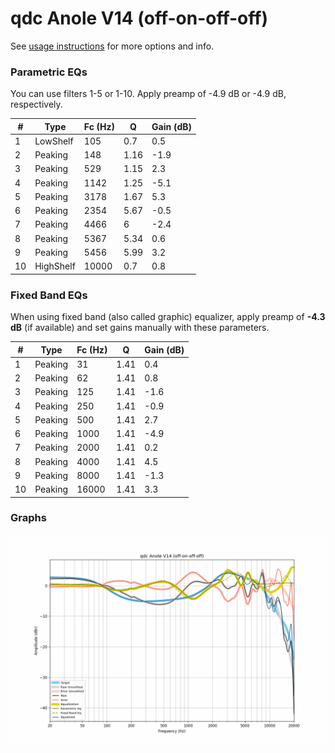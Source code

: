 # qdc Anole V14 (off-on-off-off)
See [usage instructions](https://github.com/jaakkopasanen/AutoEq#usage) for more options and info.

### Parametric EQs
You can use filters 1-5 or 1-10. Apply preamp of -4.9 dB or -4.9 dB, respectively.

|   # | Type      |   Fc (Hz) |    Q |   Gain (dB) |
|-----|-----------|-----------|------|-------------|
|   1 | LowShelf  |       105 | 0.7  |         0.5 |
|   2 | Peaking   |       148 | 1.16 |        -1.9 |
|   3 | Peaking   |       529 | 1.15 |         2.3 |
|   4 | Peaking   |      1142 | 1.25 |        -5.1 |
|   5 | Peaking   |      3178 | 1.67 |         5.3 |
|   6 | Peaking   |      2354 | 5.67 |        -0.5 |
|   7 | Peaking   |      4466 | 6    |        -2.4 |
|   8 | Peaking   |      5367 | 5.34 |         0.6 |
|   9 | Peaking   |      5456 | 5.99 |         3.2 |
|  10 | HighShelf |     10000 | 0.7  |         0.8 |

### Fixed Band EQs
When using fixed band (also called graphic) equalizer, apply preamp of **-4.3 dB** (if available) and set gains manually with these parameters.

|   # | Type    |   Fc (Hz) |    Q |   Gain (dB) |
|-----|---------|-----------|------|-------------|
|   1 | Peaking |        31 | 1.41 |         0.4 |
|   2 | Peaking |        62 | 1.41 |         0.8 |
|   3 | Peaking |       125 | 1.41 |        -1.6 |
|   4 | Peaking |       250 | 1.41 |        -0.9 |
|   5 | Peaking |       500 | 1.41 |         2.7 |
|   6 | Peaking |      1000 | 1.41 |        -4.9 |
|   7 | Peaking |      2000 | 1.41 |         0.2 |
|   8 | Peaking |      4000 | 1.41 |         4.5 |
|   9 | Peaking |      8000 | 1.41 |        -1.3 |
|  10 | Peaking |     16000 | 1.41 |         3.3 |

### Graphs
![](./qdc%20Anole%20V14%20(off-on-off-off).png)
